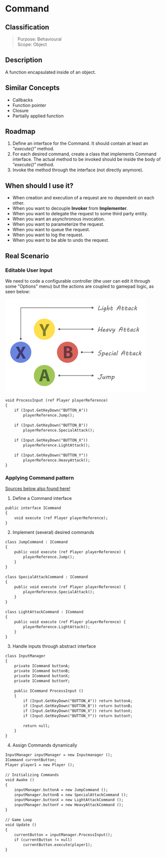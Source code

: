 # Command

## Classification
> Purpose: Behavioural  
> Scope: Object

## Description
A function encapsulated inside of an object.

## Similar Concepts
 - Callbacks
 - Function pointer
 - Closure
 - Partially applied function

## Roadmap
 1. Define an interface for the Command. It should contain at least an *"execute()"* method.
 1. For each desired command, create a class that implements Command interface. The actual method to be invoked should be inside the body of *"execute()"* method.
 1. Invoke the method through the interface (not directly anymore).

## When should I use it?
 - When creation and execution of a request are no dependent on each other.
 - When you want to decouple **Invoker** from **Implementer**.
 - When you want to delegate the request to some third party entity.
 - When you want an asynchronous invocation.
 - When you want to parameterize the request.
 - When you want to queue the request.
 - When you want to log the request.
 - When you want to be able to undo the request.

## Real Scenario
### Editable User Input
We need to code a configurable controller (the user can edit it through some "Options" menu) but the actions are coupled to gamepad logic, as seen below:

![Gamepad buttons image](./img/gamepad.png "Gamepad setup")

```
void ProcessInput (ref Player playerReference)
{
    if (Input.GetKeyDown("BUTTON_A"))
        playerReference.Jump();
    
    if (Input.GetKeyDown("BUTTON_B"))
        playerReference.SpecialAttack();

    if (Input.GetKeyDown("BUTTON_X"))
        playerReference.LightAttack();

    if (Input.GetKeyDown("BUTTON_Y"))
        playerReference.HeavyAttack();
}
```

### Applying Command pattern
[Sources below also found here!](./src)

 1. Define a Command interface  
```
public interface ICommand
{
    void execute (ref Player playerReference);
}
```

 2. Implement (several) desired commands  
```
class JumpCommand : ICommand
{
    public void execute (ref Player playerReference) {
        playerReference.Jump();
    }
}

class SpecialAttackCommand : ICommand
{
    public void execute (ref Player playerReference) {
        playerReference.SpecialAttack();
    }
}

class LightAttackCommand : ICommand
{
    public void execute (ref Player playerReference) {
        playerReference.LightAttack();
    }
}
```

 3. Handle inputs through abstract interface  
```
class InputManager
{
    private ICommand buttonA;
    private ICommand buttonB;
    private ICommand buttonX;
    private ICommand buttonY;

    public ICommand ProcessInput ()
    {
        if (Input.GetKeyDown("BUTTON_A")) return buttonA;
        if (Input.GetKeyDown("BUTTON_B")) return buttonB;
        if (Input.GetKeyDown("BUTTON_X")) return buttonX;
        if (Input.GetKeyDown("BUTTON_Y")) return buttonY;

        return null;
    }
}
```

 4. Assign Commands dynamically  
```
InputManager inputManager = new Inputmanager ();
ICommand currentButton;
Player player1 = new Player ();

// Initializing Commands
void Awake ()
{
    inputManager.buttonA = new JumpCommand ();
    inputManager.buttonB = new SpecialAttackCommand ();
    inputManager.buttonX = new LightAttackCommand ();
    inputManager.buttonY = new HeavyAttackCommand ();
}

// Game Loop
void Update ()
{
    currentButton = inputManager.ProcessInput();
    if (currentButton != null)
        currentButton.execute(player1);
}
```